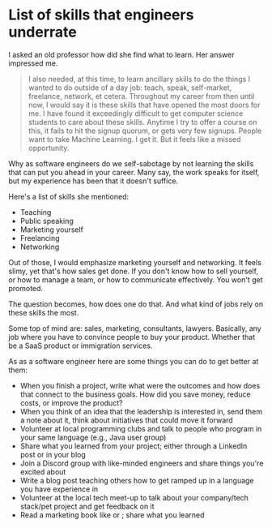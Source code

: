 
# List of skills that engineers underrate

I asked an old professor how did she find what to learn. Her answer impressed me.

> I also needed, at this time, to learn ancillary skills to do the things I wanted to do outside of a day job: teach, speak, self-market, freelance, network, et cetera. Throughout my career from then until now, I would say it is these skills that have opened the most doors for me. I have found it exceedingly difficult to get computer science students to care about these skills. Anytime I try to offer a course on this, it fails to hit the signup quorum, or gets very few
signups. People want to take Machine Learning. I get it. But it feels like a missed opportunity.

Why as software engineers do we self-sabotage by not learning the skills that can put you ahead in your career. Many say, the work speaks for itself, but my experience has been that it doesn't suffice.

Here's a list of skills she mentioned:
- Teaching
- Public speaking
- Marketing yourself
- Freelancing
- Networking

Out of those, I would emphasize marketing yourself and networking. It feels slimy, yet that's how sales get done. If you don't know how to sell yourself, or how to manage a team, or how to communicate effectively. You won't get promoted. 

The question becomes, how does one do that. And what kind of jobs rely on these skills the most. 

Some top of mind are: sales, marketing, consultants, lawyers. Basically, any job where you have to convince people to buy your product. Whether that be a SaaS product or immigration services.

As as a software engineer here are some things you can do to get better at them:
- When you finish a project, write what were the outcomes and how does that connect to the business goals. How did you save money, reduce costs, or improve the product?
- When you think of an idea that the leadership is interested in, send them a note about it, think about initiatives that could move it forward
- Volunteer at local programming clubs and talk to people who program in your same language (e.g., Java user group)
- Share what you learned from your project; either through a LinkedIn post or in your blog
- Join a Discord group with like-minded engineers and share things you're excited about
- Write a blog post teaching others how to get ramped up in a language you have experience in
- Volunteer at the local tech meet-up to talk about your company/tech stack/pet project and get feedback on it
- Read a marketing book like <insert> or <this one>; share what you learned
